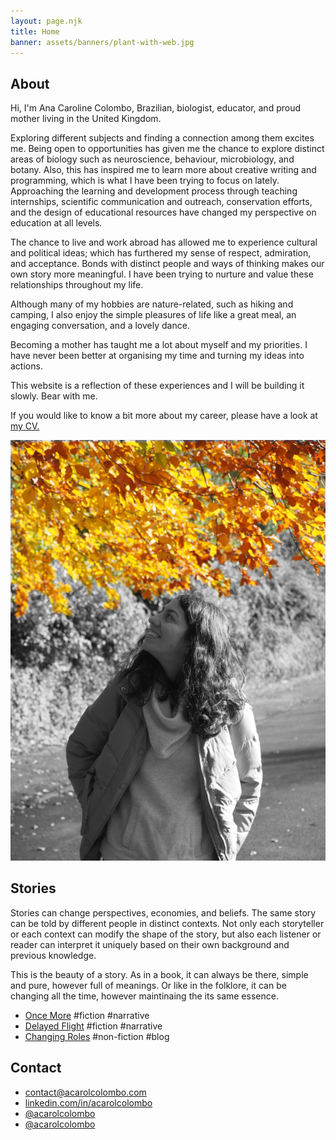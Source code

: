 ```yaml
---
layout: page.njk
title: Home
banner: assets/banners/plant-with-web.jpg
---
```


<h2 id="about">About</h2>

<div class="flex-container">
<div id="about-text">

Hi, I'm Ana Caroline Colombo, Brazilian, biologist, educator, and proud mother living in the United Kingdom.

Exploring different subjects and finding a connection among them excites me.
Being open to opportunities has given me the chance to explore distinct areas of biology such as neuroscience, behaviour, microbiology, and botany. Also, this has inspired me to learn more about creative writing and programming, which is what I have been trying to focus on lately. Approaching the learning and development process through teaching internships, scientific communication and outreach, conservation efforts, and the design of educational resources have changed my perspective on education at all levels.

The chance to live and work abroad has allowed me to experience cultural and political ideas; which has furthered my sense of respect, admiration, and acceptance. Bonds with distinct people and ways of thinking makes our own story more meaningful. I have been trying to nurture and value these relationships throughout my life.

Although many of my hobbies are nature-related, such as hiking and camping, I also enjoy the simple pleasures of life like a great meal, an engaging conversation, and a lovely dance.

Becoming a mother has taught me a lot about myself and my priorities. I have never been better at organising my time and turning my ideas into actions.

This website is a reflection of these experiences and I will be building it slowly. Bear with me.

If you would like to know a bit more about my career, please have a look at <a href="https://www.acarolcolombo.com/cv/accolombo-cv-english.pdf" target="_blank" type="application/pdf" rel="external noopener noreferrer">my CV.</a>

</div>
<div id="about-image">
<img title="Photo of me looking up at fall leaves in a park." src="/assets/about-image-b&w-yellow.png">
</div>
</div>

<h2 id="about">Stories</h2>

Stories can change perspectives, economies, and beliefs. The same story can be told by different people in distinct contexts. Not only each storyteller or each context can modify the shape of the story, but also each listener or reader can interpret it uniquely based on their own background and previous knowledge.

This is the beauty of a story. As in a book, it can always be there, simple and pure, however full of meanings. Or like in the folklore, it can be changing all the time, however maintinaing the its same essence.

- [Once More](/stories/once-more) #fiction #narrative
- [Delayed Flight](/stories/delayed-flight) #fiction #narrative
- [Changing Roles](/stories/changing-roles) #non-fiction #blog

<h2 id="contact">Contact</h2>

<ul class="fa-ul">
<li>
<i class="fa-li fas fa-envelope"></i>
<a href="mailto:contact@acarolcolombo.com">contact@acarolcolombo.com</a>
</li>
<li>
<i class="fa-li fab fa-linkedin" aria-hidden="true"></i>
<a href="https://linkedin.com/in/acarolcolombo">linkedin.com/in/acarolcolombo</a>
</li>
<li>
<i class="fa-li fab fa-github" aria-hidden="true"></i>
<a href="https://github.com/acarolcolombo">@acarolcolombo</a>
</li>
<li>
<i class="fa-li fab fa-twitter" aria-hidden="true"></i>
<a href="https://twitter.com/acarolcolombo">@acarolcolombo</a>
</li>
</ul>
